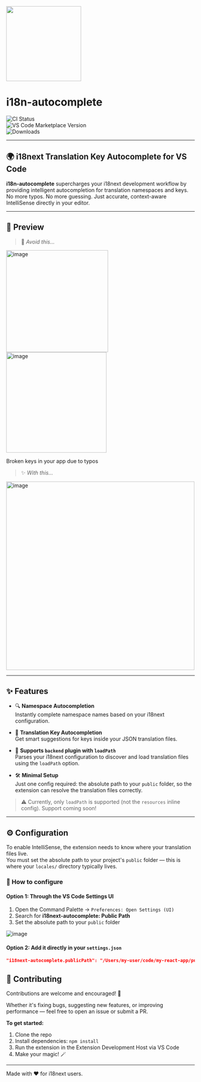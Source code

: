 <img src="https://github.com/user-attachments/assets/4dd85ed4-900a-46ce-b189-551b916e5e2a" width="200"/>

# i18n-autocomplete

![CI Status](https://img.shields.io/github/actions/workflow/status/your-org/i18n-autocomplete/ci.yml?branch=main)  
![VS Code Marketplace Version](https://img.shields.io/visual-studio-marketplace/v/yourpublisher.i18n-autocomplete)  
![Downloads](https://img.shields.io/visual-studio-marketplace/d/yourpublisher.i18n-autocomplete)

---

## 🌍 i18next Translation Key Autocomplete for VS Code

**i18n-autocomplete** supercharges your i18next development workflow by providing intelligent autocompletion for translation namespaces and keys.  
No more typos. No more guessing. Just accurate, context-aware IntelliSense directly in your editor.

---

## 📸 Preview

> 🧵 _Avoid this..._

<img width="272" alt="image" src="https://github.com/user-attachments/assets/19aa57ab-1eab-4713-97f1-ced676763a02" />
<img width="268" alt="image" src="https://github.com/user-attachments/assets/92bd4bc8-ca43-417a-9812-3046fdabe039" />

Broken keys in your app due to typos

> ✨ _With this..._

<img width="503" alt="image" src="https://github.com/user-attachments/assets/7d0ef9c9-2499-482e-8104-51a47572c6a1" />

<!-- Autocomplete screenshot -->

---

## ✨ Features

- 🔍 **Namespace Autocompletion**  
  Instantly complete namespace names based on your i18next configuration.

- 🧩 **Translation Key Autocompletion**  
  Get smart suggestions for keys inside your JSON translation files.

- 📁 **Supports `backend` plugin with `loadPath`**  
  Parses your i18next configuration to discover and load translation files using the `loadPath` option.

- 🛠️ **Minimal Setup**  
  Just one config required: the absolute path to your `public` folder, so the extension can resolve the translation files correctly.

> ⚠️ Currently, only `loadPath` is supported (not the `resources` inline config). Support coming soon!

---

## ⚙️ Configuration

To enable IntelliSense, the extension needs to know where your translation files live.  
You must set the absolute path to your project's `public` folder — this is where your `locales/` directory typically lives.

### 🔧 How to configure

#### Option 1: Through the VS Code **Settings UI**

1. Open the Command Palette → `Preferences: Open Settings (UI)`
2. Search for **i18next-autocomplete: Public Path**
3. Set the absolute path to your `public` folder

![image](https://github.com/user-attachments/assets/b0126391-1090-469a-9110-801c68ebb7ef)


#### Option 2: Add it directly in your `settings.json`

```json
"i18next-autocomplete.publicPath": "/Users/my-user/code/my-react-app/public/"
```

## 🤝 Contributing

Contributions are welcome and encouraged! 🙌

Whether it's fixing bugs, suggesting new features, or improving performance — feel free to open an issue or submit a PR.

**To get started:**

1. Clone the repo
2. Install dependencies: `npm install`
3. Run the extension in the Extension Development Host via VS Code
4. Make your magic! 🪄

---

Made with ❤️ for i18next users.
